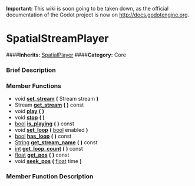 **Important:** This wiki is soon going to be taken down, as the official documentation of the Godot project is now on http://docs.godotengine.org.

#  SpatialStreamPlayer  
####**Inherits:** [SpatialPlayer](class_spatialplayer)
####**Category:** Core

###  Brief Description  


###  Member Functions 
  * void  **[set&#95;stream](#set_stream)**  **(** Stream stream  **)**
  * Stream  **[get&#95;stream](#get_stream)**  **(** **)** const
  * void  **[play](#play)**  **(** **)**
  * void  **[stop](#stop)**  **(** **)**
  * [bool](class_bool)  **[is&#95;playing](#is_playing)**  **(** **)** const
  * void  **[set&#95;loop](#set_loop)**  **(** [bool](class_bool) enabled  **)**
  * [bool](class_bool)  **[has&#95;loop](#has_loop)**  **(** **)** const
  * [String](class_string)  **[get&#95;stream&#95;name](#get_stream_name)**  **(** **)** const
  * [int](class_int)  **[get&#95;loop&#95;count](#get_loop_count)**  **(** **)** const
  * [float](class_float)  **[get&#95;pos](#get_pos)**  **(** **)** const
  * void  **[seek&#95;pos](#seek_pos)**  **(** [float](class_float) time  **)**

###  Member Function Description  
